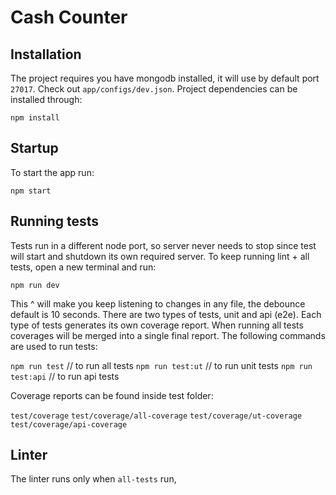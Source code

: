 # Cash Counter

## Installation

The project requires you have mongodb installed, it will use by default port `27017`.
Check out `app/configs/dev.json`.
Project dependencies can be installed through:

`npm install`

## Startup 

To start the app run:

`npm start`

## Running tests

Tests run in a different node port, so server never needs to stop since test will start and shutdown its own required server.
To keep running lint + all tests, open a new terminal and run:

`npm run dev`

This ^ will make you keep listening to changes in any file, the debounce default is 10 seconds. 
There are two types of tests, unit and api (e2e).
Each type of tests generates its own coverage report. When running all tests coverages will be merged into a single final report.
The following commands are used to run tests:

`npm run test` // to run all tests
`npm run test:ut` // to run unit tests
`npm run test:api` // to run api tests

Coverage reports can be found inside test folder:

`test/coverage`
`test/coverage/all-coverage`
`test/coverage/ut-coverage`
`test/coverage/api-coverage`

## Linter

The linter runs only when `all-tests` run, 
